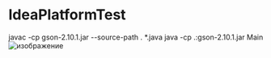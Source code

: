 # IdeaPlatformTest
javac -cp gson-2.10.1.jar --source-path . *.java
java -cp .:gson-2.10.1.jar Main
![изображение](https://github.com/kass1337/IdeaPlatformTest/assets/22418069/2f88ad93-eb25-4a2f-a8d6-b34e868d5ad8)
